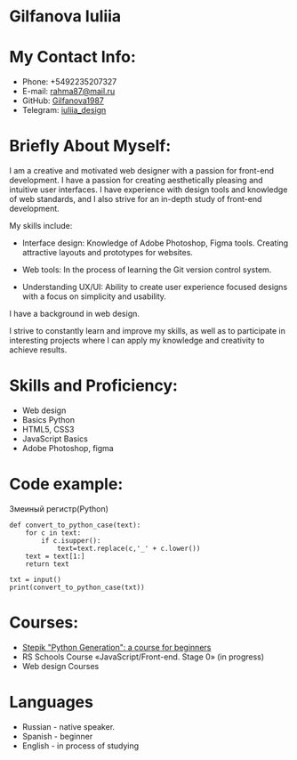 # Gilfanova Iuliia

# My Contact Info:

- Phone: +5492235207327
- E-mail: rahma87@mail.ru
- GitHub: [Gilfanova1987](https://github.com/Gilfanova1987)
- Telegram: [iuliia_design](https://t.me/iuliia_design)

# Briefly About Myself:

I am a creative and motivated web designer with a passion for front-end development. I have a passion for creating aesthetically pleasing and intuitive user interfaces. I have experience with design tools and knowledge of web standards, and I also strive for an in-depth study of front-end development.

My skills include:

- Interface design: Knowledge of Adobe Photoshop, Figma tools. Creating attractive layouts and prototypes for websites.

- Web tools: In the process of learning the Git version control system.

- Understanding UX/UI: Ability to create user experience focused designs with a focus on simplicity and usability.

I have a background in web design.

I strive to constantly learn and improve my skills, as well as to participate in interesting projects where I can apply my knowledge and creativity to achieve results.

# Skills and Proficiency:

- Web design
- Basics Python
- HTML5, CSS3
- JavaScript Basics
- Adobe Photoshop, figma

# Code example:

Змеиный регистр(Python)

```
def convert_to_python_case(text):
    for c in text:
        if c.isupper():
            text=text.replace(c,'_' + c.lower())
    text = text[1:]
    return text

txt = input()
print(convert_to_python_case(txt))
```

# Courses:

- [Stepik "Python Generation": a course for beginners]()
- RS Schools Course «JavaScript/Front-end. Stage 0» (in progress)
- Web design Courses

# Languages

- Russian - native speaker.
- Spanish - beginner
- English - in process of studying
